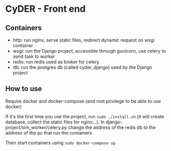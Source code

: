 CyDER - Front end
======

Containers
-------

- http: run nginx, serve static files, redirect dynamic request on wsgi container
- wsgi: run the Django project, accessible through gunicorn, use celery to send task to worker
- redis: run redis used as broker for celery
- db: run the postgres db (called cyder_django) used by the Django project

How to use
-------

Require docker and docker-compose (and root privilege to be able to use docker)

If it's the first time you use the project, run `sudo ./install.sh` (it will create database, collect the static files for nginx...). In django-project/sim_worker/celery.py change the address of the redis db to the address of the pc that run the containers  

Then start containers using `sudo docker-compose up`  

